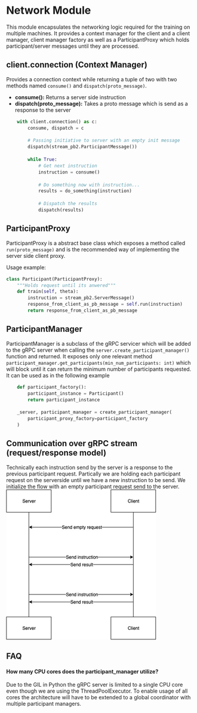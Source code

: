 # Network Module

This module encapsulates the networking logic required for the training on multiple machines. It provides a context manager for the client and a client manager, client manager factory as well as a ParticipantProxy which holds participant/server messages until they are processed.

## client.connection (Context Manager)

Provides a connection context while returning a tuple of two with two methods named `consume()` and `dispatch(proto_message)`.

- **consume():** Returns a server side instruction
- **dispatch(proto_message):** Takes a proto message which is send as a response to the server

```python
    with client.connection() as c:
        consume, dispatch = c

        # Passing initiative to server with an empty init message
        dispatch(stream_pb2.ParticipantMessage())

        while True:
            # Get next instruction
            instruction = consume()

            # Do something now with instruction...
            results = do_something(instruction)

            # Dispatch the results
            dispatch(results)
```

## ParticipantProxy

ParticipantProxy is a abstract base class which exposes a method called `run(proto_message)` and is the recommended way of implementing the server side client proxy.

Usage example:

```python
class Participant(ParticipantProxy):
    """Holds request until its anwered"""
    def train(self, theta):
        instruction = stream_pb2.ServerMessage()
        response_from_client_as_pb_message = self.run(instruction)
        return response_from_client_as_pb_message
```

## ParticipantManager

ParticipantManager is a subclass of the gRPC servicer which will be added to the gRPC server when calling the `server.create_participant_manager()` function and returned. It exposes only one relevant method `participant_manager.get_participants(min_num_participants: int)` which will block until it can return the minimum number of participants requested. It can be used as in the following example

```python
    def participant_factory():
        participant_instance = Participant()
        return participant_instance

    _server, participant_manager = create_participant_manager(
        participant_proxy_factory=participant_factory
    )
```

## Communication over gRPC stream (request/response model)

Technically each instruction send by the server is a response to the previous participant request. Partically we are holding each participant request on the serverside until we have a new instruction to be send.
We initialize the flow with an empty participant request send to the server.
![Sequence Diagram](sequence_diagram.jpg)

## FAQ

#### How many CPU cores does the participant_manager utilize?

Due to the GIL in Python the gRPC server is limited to a single CPU core even though we are using the ThreadPoolExecutor. To enable usage of all cores the architecture will have to be extended to a global coordinator with multiple participant managers.
